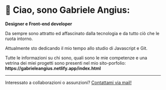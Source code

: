 <h1>👋 Ciao, sono Gabriele Angius:</h1>
<strong>Designer e Front-end developer</strong>

<p>Da sempre sono attratto ed affascinato dalla tecnologia e da tutto ciò che le ruota intorno.</p> 

<p>Attualmente sto dedicando il mio tempo allo studio di Javascript e Git.</p>

<p>Tutte le informazioni su chi sono, quali sono le mie competenze e una vetrina dei miei progetti sono presenti nel mio sito-porfolio:
<strong>https://gabrieleangius.netlify.app/index.html </strong></p>

<hr>

<p>Interessato a collaborazioni o assunzioni?
<a href="mailto:gabrieleangius@protonmail.com">Contattami via mail!</a></p>


